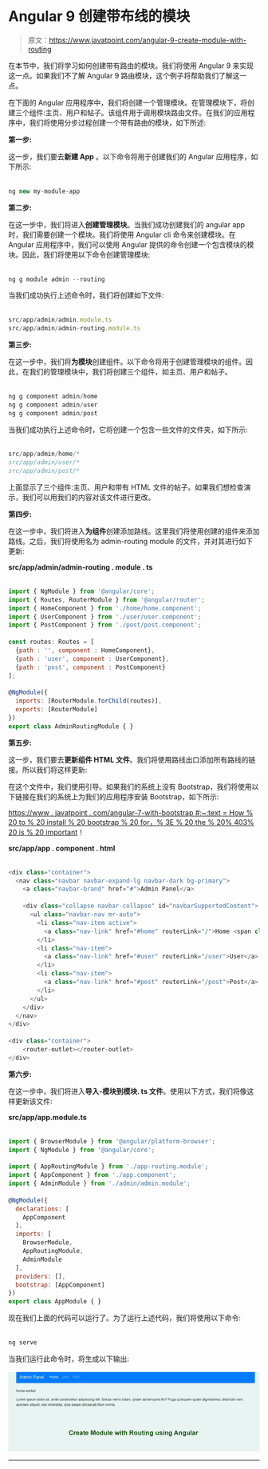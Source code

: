 # Angular 9 创建带布线的模块

> 原文：<https://www.javatpoint.com/angular-9-create-module-with-routing>

在本节中，我们将学习如何创建带有路由的模块。我们将使用 Angular 9 来实现这一点。如果我们不了解 Angular 9 路由模块，这个例子将帮助我们了解这一点。

在下面的 Angular 应用程序中，我们将创建一个管理模块。在管理模块下，将创建三个组件:主页、用户和帖子。该组件用于调用模块路由文件。在我们的应用程序中，我们将使用分步过程创建一个带有路由的模块，如下所述:

**第一步:**

这一步，我们要去**新建 App** 。以下命令将用于创建我们的 Angular 应用程序，如下所示:

```js

ng new my-module-app

```

**第二步:**

在这一步中，我们将进入**创建管理模块**。当我们成功创建我们的 angular app 时，我们需要创建一个模块。我们将使用 Angular cli 命令来创建模块。在 Angular 应用程序中，我们可以使用 Angular 提供的命令创建一个包含模块的模块。因此，我们将使用以下命令创建管理模块:

```js

ng g module admin --routing

```

当我们成功执行上述命令时，我们将创建如下文件:

```js

src/app/admin/admin.module.ts
src/app/admin/admin-routing.module.ts

```

**第三步:**

在这一步中，我们将**为模块**创建组件。以下命令将用于创建管理模块的组件。因此，在我们的管理模块中，我们将创建三个组件，如主页、用户和帖子。

```js

ng g component admin/home
ng g component admin/user
ng g component admin/post

```

当我们成功执行上述命令时，它将创建一个包含一些文件的文件夹，如下所示:

```js

src/app/admin/home/*
src/app/admin/user/*
src/app/admin/post/*

```

上面显示了三个组件:主页、用户和带有 HTML 文件的帖子。如果我们想检查演示，我们可以用我们的内容对该文件进行更改。

**第四步:**

在这一步中，我们将进入**为组件**创建添加路线。这里我们将使用创建的组件来添加路线。之后，我们将使用名为 admin-routing module 的文件，并对其进行如下更新:

**src/app/admin/admin-routing . module . ts**

```js

import { NgModule } from '@angular/core';
import { Routes, RouterModule } from '@angular/router';
import { HomeComponent } from './home/home.component';
import { UserComponent } from './user/user.component';
import { PostComponent } from './post/post.component';

const routes: Routes = [
  {path : '', component : HomeComponent},
  {path : 'user', component : UserComponent},
  {path : 'post', component : PostComponent}
];

@NgModule({
  imports: [RouterModule.forChild(routes)],
  exports: [RouterModule]
})
export class AdminRoutingModule { }

```

**第五步:**

这一步，我们要去**更新组件 HTML 文件**。我们将使用路线出口添加所有路线的链接。所以我们将这样更新:

在这个文件中，我们使用引导。如果我们的系统上没有 Bootstrap，我们将使用以下链接在我们的系统上为我们的应用程序安装 Bootstrap，如下所示:

[https://www . javatpoint . com/angular-7-with-bootstrap #:~:text = How % 20 to % 20 install % 20 bootstrap % 20 for，% 3E % 20 the % 20% 403% 20 is % 20 important](https://www.javatpoint.com/angular-7-with-bootstrap#:~:text=How%20to%20install%20Bootstrap%20for,%3E%20The%20%403%20is%20important)！

**src/app/app . component . html**

```js

<div class="container">
  <nav class="navbar navbar-expand-lg navbar-dark bg-primary">
    <a class="navbar-brand" href="#">Admin Panel</a>

    <div class="collapse navbar-collapse" id="navbarSupportedContent">
      <ul class="navbar-nav mr-auto">
        <li class="nav-item active">
          <a class="nav-link" href="#home" routerLink="/">Home <span class="sr-only">(current)</span></a>
        </li>
        <li class="nav-item">
          <a class="nav-link" href="#user" routerLink="/user">User</a>
        </li>
        <li class="nav-item">
          <a class="nav-link" href="#post" routerLink="/post">Post</a>
        </li>
      </ul>
    </div>
  </nav>
</div>

<div class="container">
    <router-outlet></router-outlet>
</div>

```

**第六步:**

在这一步中，我们将进入**导入-模块到模块. ts 文件**。使用以下方式，我们将像这样更新该文件:

**src/app/app.module.ts**

```js

import { BrowserModule } from '@angular/platform-browser';
import { NgModule } from '@angular/core';

import { AppRoutingModule } from './app-routing.module';
import { AppComponent } from './app.component';
import { AdminModule } from './admin/admin.module';

@NgModule({
  declarations: [
    AppComponent
  ],
  imports: [
    BrowserModule,
    AppRoutingModule,
    AdminModule
  ],
  providers: [],
  bootstrap: [AppComponent]
})
export class AppModule { }

```

现在我们上面的代码可以运行了。为了运行上述代码，我们将使用以下命令:

```js

ng serve

```

当我们运行此命令时，将生成以下输出:

![Angular 9 Create Module with Routing](img/d76289988a74ad9c8dbf1003efbd9dde.png)

* * *